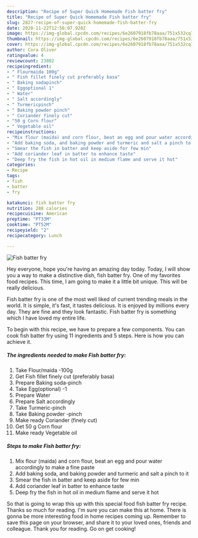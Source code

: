```yaml
---
description: "Recipe of Super Quick Homemade Fish batter fry"
title: "Recipe of Super Quick Homemade Fish batter fry"
slug: 2827-recipe-of-super-quick-homemade-fish-batter-fry
date: 2020-11-22T12:56:07.928Z
image: https://img-global.cpcdn.com/recipes/6e2607918fb78aaa/751x532cq70/fish-batter-fry-recipe-main-photo.jpg
thumbnail: https://img-global.cpcdn.com/recipes/6e2607918fb78aaa/751x532cq70/fish-batter-fry-recipe-main-photo.jpg
cover: https://img-global.cpcdn.com/recipes/6e2607918fb78aaa/751x532cq70/fish-batter-fry-recipe-main-photo.jpg
author: Cora Oliver
ratingvalue: 4
reviewcount: 23802
recipeingredient:
- " Flourmaida 100g"
- " Fish fillet finely cut preferably basa"
- " Baking sodapinch"
- " Eggoptional 1"
- " Water"
- " Salt accordingly"
- " Turmericpinch"
- " Baking powder pinch"
- " Coriander finely cut"
- "50 g Corn flour"
- " Vegetable oil"
recipeinstructions:
- "Mix flour (maida) and corn flour, beat an egg and pour water accordingly to make a fine paste"
- "Add baking soda, and baking powder and turmeric and salt a pinch to it"
- "Smear the fish in batter and keep aside for few min"
- "Add coriander leaf in batter to enhance taste"
- "Deep fry the fish in hot oil in medium flame and serve it hot"
categories:
- Recipe
tags:
- fish
- batter
- fry

katakunci: fish batter fry 
nutrition: 288 calories
recipecuisine: American
preptime: "PT33M"
cooktime: "PT52M"
recipeyield: "2"
recipecategory: Lunch

---
```



![Fish batter fry](https://img-global.cpcdn.com/recipes/6e2607918fb78aaa/751x532cq70/fish-batter-fry-recipe-main-photo.jpg)

Hey everyone, hope you're having an amazing day today. Today, I will show you a way to make a distinctive dish, fish batter fry. One of my favorites food recipes. This time, I am going to make it a little bit unique. This will be really delicious.

Fish batter fry is one of the most well liked of current trending meals in the world. It is simple, it's fast, it tastes delicious. It is enjoyed by millions every day. They are fine and they look fantastic. Fish batter fry is something which I have loved my entire life.




To begin with this recipe, we have to prepare a few components. You can cook fish batter fry using 11 ingredients and 5 steps. Here is how you can achieve it.

<!--inarticleads1-->

##### The ingredients needed to make Fish batter fry:

1. Take  Flour/maida -100g
1. Get  Fish fillet finely cut (preferably basa)
1. Prepare  Baking soda-pinch
1. Take  Egg(optional) -1
1. Prepare  Water
1. Prepare  Salt accordingly
1. Take  Turmeric-pinch
1. Take  Baking powder -pinch
1. Make ready  Coriander (finely cut)
1. Get 50 g Corn flour
1. Make ready  Vegetable oil




<!--inarticleads2-->

##### Steps to make Fish batter fry:

1. Mix flour (maida) and corn flour, beat an egg and pour water accordingly to make a fine paste
1. Add baking soda, and baking powder and turmeric and salt a pinch to it
1. Smear the fish in batter and keep aside for few min
1. Add coriander leaf in batter to enhance taste
1. Deep fry the fish in hot oil in medium flame and serve it hot




So that is going to wrap this up with this special food fish batter fry recipe. Thanks so much for reading. I'm sure you can make this at home. There is gonna be more interesting food in home recipes coming up. Remember to save this page on your browser, and share it to your loved ones, friends and colleague. Thank you for reading. Go on get cooking!
